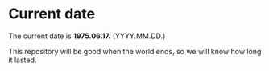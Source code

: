 # Current date

The current date is **1975.06.17.** (YYYY.MM.DD.)

This repository will be good when the world ends, so we will know how long it lasted.